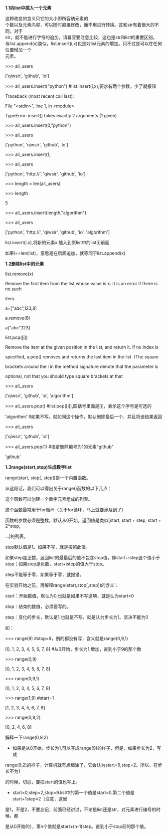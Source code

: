 **1.1向list中插入一个元素**

这种改变的含义只它的大小即所容纳元素的  
个数以及元素内容，可以随时直接修改，而不用进行转换。这和str有着很大的不同。对于  
str，就不能进行字符的追加。请看官要注意比较，这也是str和list的重要区别。  
与list.append\(x\)类似，list.insert\(i,x\)也是对list元素的增加。只不过是可以在任何位置增加一个  
元素。

&gt;&gt;&gt; all\_users

\['qiwsir', 'github', 'io'\]

&gt;&gt;&gt; all\_users.insert\("python"\) \#list.insert\(i,x\),要求有两个参数，少了就报错

Traceback \(most recent call last\):

File "&lt;stdin&gt;", line 1, in &lt;module&gt;

TypeError: insert\(\) takes exactly 2 arguments \(1 given\)

&gt;&gt;&gt; all\_users.insert\(0,"python"\)

&gt;&gt;&gt; all\_users

\['python', 'qiwsir', 'github', 'io'\]

&gt;&gt;&gt; all\_users.insert\(1,

&gt;&gt;&gt; all\_users

\['python', 'http://', 'qiwsir', 'github', 'io'\]

&gt;&gt;&gt; length = len\(all\_users\)

&gt;&gt;&gt; length

5

&gt;&gt;&gt; all\_users.insert\(length,"algorithm"\)

&gt;&gt;&gt; all\_users

\['python', 'http://', 'qiwsir', 'github', 'io', 'algorithm'\]

list.insert\(i,x\),将新的元素x 插入到原list中的list\[i\]前面

如果i==len\(list\)，意思是在后面追加，就等同于list.append\(x\)

**1.2删除list中的元素**

list.remove\(x\)

Remove the first item from the list whose value is x. It is an error if there is no such

item.

a=\["abc",123,8\]

a.remove\(8\)

a\["abc",123\]

list.pop\(\[i\]\)

Remove the item at the given position in the list, and return it. If no index is

specified, a.pop\(\) removes and returns the last item in the list. \(The square

brackets around the i in the method signature denote that the parameter is

optional, not that you should type square brackets at that

&gt;&gt;&gt; all\_users

\['qiwsir', 'github', 'io', 'algorithm'\]

&gt;&gt;&gt; all\_users.pop\(\) \#list.pop\(\[i\]\),圆括号里面是\[i\]，表示这个序号是可选的

'algorithm' \#如果不写，就如同这个操作，默认删除最后一个，并且将该结果返回

&gt;&gt;&gt; all\_users

\['qiwsir', 'github', 'io'\]

&gt;&gt;&gt; all\_users.pop\(1\) \#指定删除编号为1的元素"github"

'github'

**1.3range\(start,stop\)生成数字list**

range\(start, stop\[, step\]\)是一个内置函数。

从这段话，我们可以得出关于range\(\)函数的以下几点：

这个函数可以创建一个数字元素组成的列表。

这个函数最常用于for循环（关于for循环，马上就要涉及到了）

函数的参数必须是整数，默认从0开始。返回值是类似\[start, start + step, start + 2\*step,

...\]的列表。

step默认值是1。如果不写，就是按照此值。

如果step是正数，返回list的最最后的值不包含stop值，即start+istep这个值小于stop；如果step是负数，start+istep的值大于stop。

step不能等于零，如果等于零，就报错。

在实验开始之前，再解释range\(start,stop\[,step\]\)的含义：

start：开始数值，默认为0,也就是如果不写这项，就是认为start=0

stop：结束的数值，必须要写的。

step：变化的步长，默认是1,也就是不写，就是认为步长为1。坚决不能为0

如：

&gt;&gt;&gt; range\(9\) \#stop=9，别的都没有写，含义就是range\(0,9,1\)

\[0, 1, 2, 3, 4, 5, 6, 7, 8\] \#从0开始，步长为1,增加，直到小于9的那个数

&gt;&gt;&gt; range\(0,9\)

\[0, 1, 2, 3, 4, 5, 6, 7, 8\]

&gt;&gt;&gt; range\(0,9,1\)

\[0, 1, 2, 3, 4, 5, 6, 7, 8\]

&gt;&gt;&gt; range\(1,9\) \#start=1

\[1, 2, 3, 4, 5, 6, 7, 8\]

&gt;&gt;&gt; range\(0,9,2\)

\[0, 2, 4, 6, 8\]

解释一下range\(0,9,2\)

* 如果是从0开始，步长为1,可以写成range\(9\)的样子，但是，如果步长为2，写成

range\(9,2\)的样子，计算机就有点糊涂了，它会认为start=9,stop=2。所以，在步长不为1

的时候，切忌，要把start的值也写上。

* start=0,step=2,stop=9.list中的第一个值是start=0,第二个值是start+1step=2（注意，这里

是1，不是2，不要忘记，前面已经讲过，不论是list还是str，对元素进行编号的时候，都

是从0开始的），第n个值就是start+\(n-1\)step。直到小于stop前的那个值。

